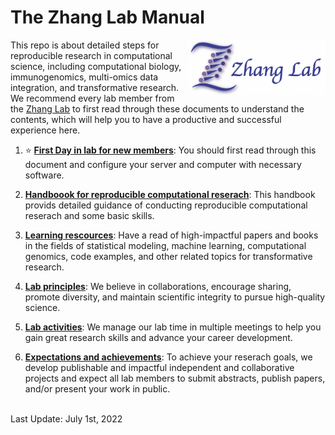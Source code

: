# The Zhang Lab Manual

<img src="https://github.com/fanzhanglab/Zhang_lab_manual/blob/main/lab_logo_website.png" width="220" align="right">

This repo is about detailed steps for reproducible research in computational science, including computational biology, immunogenomics, multi-omics data integration, and transformative research.
We recommend every lab member from the [Zhang Lab](https://fanzhanglab.org/) to first read through these documents to understand the contents, which will help you to have a productive and successful experience here.

1. :star: [**First Day in lab for new members**](https://github.com/fanzhanglab/Zhang_lab_manual/blob/master/your_first_day.md): You should first read through this document and configure your server and computer with necessary software.

2. [**Handboook for reproducible computational reserach**](https://github.com/fanzhanglab/Zhang_lab_manual/blob/master/reproducible_research.md): This handbook provids detailed guidance of conducting reproducible computational reserach and some basic skills.

3. [**Learning rescources**](https://github.com/fanzhanglab/Zhang_lab_manual/blob/master/resource.md): Have a read of high-impactful papers and books in the fields of statistical modeling, machine learning, computational genomics, code examples, and other related topics for transformative research.
 
4. [**Lab principles**](https://github.com/fanzhanglab/Zhang_lab_manual/blob/master/lab_principle.md): We believe in collaborations, encourage sharing, promote diversity, and maintain scientific integrity to pursue high-quality science.

5. [**Lab activities**](https://github.com/fanzhanglab/Zhang_lab_manual/blob/master/lab_activity.md): We manage our lab time in multiple meetings to help you gain great research skills and advance your career development.

6. [**Expectations and achievements**](https://github.com/fanzhanglab/Zhang_lab_manual/blob/master/for_trainee.md): To achieve your reserach goals, we develop publishable and impactful independent and collaborative projects and expect all lab members to submit abstracts, publish papers, and/or present your work in public.
<br />
Last Update: July 1st, 2022
<br />

